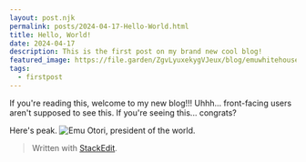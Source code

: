 ```yaml
---
layout: post.njk
permalink: posts/2024-04-17-Hello-World.html
title: Hello, World!
date: 2024-04-17
description: This is the first post on my brand new cool blog!
featured_image: https://file.garden/ZgvLyuxekygVJeux/blog/emuwhitehouse.webp
tags:
  - firstpost
---
```

If you're reading this, welcome to my new blog!!!
Uhhh... front-facing users aren't supposed to see this. If you're seeing this... congrats?

Here's peak.
![Emu Otori, president of the world.](https://file.garden/ZgvLyuxekygVJeux/blog/emuwhitehouse.webp)
> Written with [StackEdit](https://stackedit.io/).